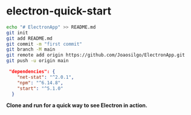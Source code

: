 # electron-quick-start

````bash
echo "# ElectronApp" >> README.md
git init
git add README.md
git commit -m "first commit"
git branch -M main
git remote add origin https://github.com/Joaosilgo/ElectronApp.git
git push -u origin main
````

````json
 "dependencies": {
    "net-stat": "^2.0.1",
    "npm": "^6.14.8",
    "start": "^5.1.0"
  }
  ````

**Clone and run for a quick way to see Electron in action.**
